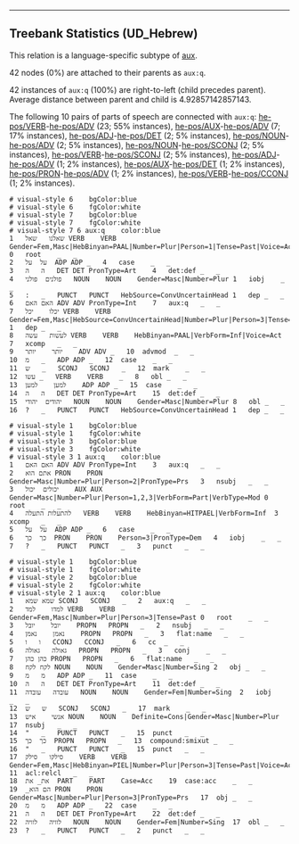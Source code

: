 

--------------------------------------------------------------------------------

## Treebank Statistics (UD_Hebrew)

This relation is a language-specific subtype of [aux]().

42 nodes (0%) are attached to their parents as `aux:q`.

42 instances of `aux:q` (100%) are right-to-left (child precedes parent).
Average distance between parent and child is 4.92857142857143.

The following 10 pairs of parts of speech are connected with `aux:q`: [he-pos/VERB]()-[he-pos/ADV]() (23; 55% instances), [he-pos/AUX]()-[he-pos/ADV]() (7; 17% instances), [he-pos/ADJ]()-[he-pos/DET]() (2; 5% instances), [he-pos/NOUN]()-[he-pos/ADV]() (2; 5% instances), [he-pos/NOUN]()-[he-pos/SCONJ]() (2; 5% instances), [he-pos/VERB]()-[he-pos/SCONJ]() (2; 5% instances), [he-pos/ADJ]()-[he-pos/ADV]() (1; 2% instances), [he-pos/AUX]()-[he-pos/DET]() (1; 2% instances), [he-pos/PRON]()-[he-pos/ADV]() (1; 2% instances), [he-pos/VERB]()-[he-pos/CCONJ]() (1; 2% instances).


~~~ conllu
# visual-style 6	bgColor:blue
# visual-style 6	fgColor:white
# visual-style 7	bgColor:blue
# visual-style 7	fgColor:white
# visual-style 7 6 aux:q	color:blue
1	שאלנו	שאל	VERB	VERB	Gender=Fem,Masc|HebBinyan=PAAL|Number=Plur|Person=1|Tense=Past|Voice=Act	0	root	_	_
2	על	על	ADP	ADP	_	4	case	_	_
3	ה	ה	DET	DET	PronType=Art	4	det:def	_	_
4	פולנים	פולני	NOUN	NOUN	Gender=Masc|Number=Plur	1	iobj	_	_
5	:	_	PUNCT	PUNCT	HebSource=ConvUncertainHead	1	dep	_	_
6	האם	האם	ADV	ADV	PronType=Int	7	aux:q	_	_
7	יכלו	יכל	VERB	VERB	Gender=Fem,Masc|HebSource=ConvUncertainHead|Number=Plur|Person=3|Tense=Fut	1	dep	_	_
8	לעשות	עשה	VERB	VERB	HebBinyan=PAAL|VerbForm=Inf|Voice=Act	7	xcomp	_	_
9	יותר	יותר	ADV	ADV	_	10	advmod	_	_
10	מ	_	ADP	ADP	_	12	case	_	_
11	ש	_	SCONJ	SCONJ	_	12	mark	_	_
12	עשו	_	VERB	VERB	_	8	obl	_	_
13	למען	למען	ADP	ADP	_	15	case	_	_
14	ה	ה	DET	DET	PronType=Art	15	det:def	_	_
15	יהודים	יהודי	NOUN	NOUN	Gender=Masc|Number=Plur	8	obl	_	_
16	?	_	PUNCT	PUNCT	HebSource=ConvUncertainHead	1	dep	_	_

~~~


~~~ conllu
# visual-style 1	bgColor:blue
# visual-style 1	fgColor:white
# visual-style 3	bgColor:blue
# visual-style 3	fgColor:white
# visual-style 3 1 aux:q	color:blue
1	האם	האם	ADV	ADV	PronType=Int	3	aux:q	_	_
2	אתם	הוא	PRON	PRON	Gender=Masc|Number=Plur|Person=2|PronType=Prs	3	nsubj	_	_
3	יכולים	יכול	AUX	AUX	Gender=Masc|Number=Plur|Person=1,2,3|VerbForm=Part|VerbType=Mod	0	root	_	_
4	להתעלות	התעלה	VERB	VERB	HebBinyan=HITPAEL|VerbForm=Inf	3	xcomp	_	_
5	על	על	ADP	ADP	_	6	case	_	_
6	כך	כך	PRON	PRON	Person=3|PronType=Dem	4	iobj	_	_
7	?	_	PUNCT	PUNCT	_	3	punct	_	_

~~~


~~~ conllu
# visual-style 1	bgColor:blue
# visual-style 1	fgColor:white
# visual-style 2	bgColor:blue
# visual-style 2	fgColor:white
# visual-style 2 1 aux:q	color:blue
1	שמא	שמא	SCONJ	SCONJ	_	2	aux:q	_	_
2	למדו	למד	VERB	VERB	Gender=Fem,Masc|Number=Plur|Person=3|Tense=Past	0	root	_	_
3	יובל	יובל	PROPN	PROPN	_	2	nsubj	_	_
4	נאמן	נאמן	PROPN	PROPN	_	3	flat:name	_	_
5	ו	ו	CCONJ	CCONJ	_	6	cc	_	_
6	גאולה	גאולה	PROPN	PROPN	_	3	conj	_	_
7	כהן	כהן	PROPN	PROPN	_	6	flat:name	_	_
8	לקח	לקח	NOUN	NOUN	Gender=Masc|Number=Sing	2	obj	_	_
9	מ	מ	ADP	ADP	_	11	case	_	_
10	ה	ה	DET	DET	PronType=Art	11	det:def	_	_
11	עובדה	עובדה	NOUN	NOUN	Gender=Fem|Number=Sing	2	iobj	_	_
12	ש	ש	SCONJ	SCONJ	_	17	mark	_	_
13	אנשי	איש	NOUN	NOUN	Definite=Cons|Gender=Masc|Number=Plur	17	nsubj	_	_
14	"	_	PUNCT	PUNCT	_	15	punct	_	_
15	כך	כך	PROPN	PROPN	_	13	compound:smixut	_	_
16	"	_	PUNCT	PUNCT	_	15	punct	_	_
17	סילקו	סילק	VERB	VERB	Gender=Fem,Masc|HebBinyan=PIEL|Number=Plur|Person=3|Tense=Past|Voice=Act	11	acl:relcl	_	_
18	את_	את	PART	PART	Case=Acc	19	case:acc	_	_
19	_הם	הוא	PRON	PRON	Gender=Masc|Number=Plur|Person=3|PronType=Prs	17	obj	_	_
20	מ	מ	ADP	ADP	_	22	case	_	_
21	ה	ה	DET	DET	PronType=Art	22	det:def	_	_
22	לוויה	לוויה	NOUN	NOUN	Gender=Fem|Number=Sing	17	obl	_	_
23	?	_	PUNCT	PUNCT	_	2	punct	_	_

~~~


